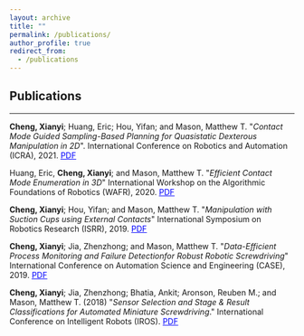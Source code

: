 ```yaml
---
layout: archive
title: ""
permalink: /publications/
author_profile: true
redirect_from:
  - /publications
---
```


## Publications
-----
**Cheng, Xianyi**; Huang, Eric; Hou, Yifan; and Mason, Matthew T. "*Contact Mode Guided Sampling-Based Planning for Quasistatic Dexterous Manipulation in 2D*". International Conference on Robotics and Automation (ICRA), 2021.  [<span style="color:blue; text-decoration:underline">PDF</span>](https://arxiv.org/abs/2011.01454)


Huang, Eric, **Cheng, Xianyi**; and Mason, Matthew T. "*Efficient Contact Mode Enumeration in 3D*" International Workshop on the Algorithmic Foundations of Robotics (WAFR), 2020.  [<span style="color:blue; text-decoration:underline">PDF</span>](http://robotics.cs.rutgers.edu/wafr2020/wp-content/uploads/sites/7/2020/05/WAFR_2020_FV_73.pdf)

**Cheng, Xianyi**; Hou, Yifan; and Mason, Matthew T. "*Manipulation with Suction Cups using External
Contacts*" International Symposium on Robotics Research (ISRR), 2019.  [<span style="color:blue; text-decoration:underline">PDF</span>](https://xianyicheng.github.io/files/cheng_isrr19.pdf)

**Cheng, Xianyi**; Jia, Zhenzhong; and Mason, Matthew T. "*Data-Efficient  Process  Monitoring  and  Failure  Detectionfor  Robust  Robotic  Screwdriving*" International Conference on Automation Science and Engineering (CASE), 2019. [<span style="color:blue; text-decoration:underline">PDF</span>](https://xianyicheng.github.io/files/cheng_case19.pdf)

**Cheng, Xianyi**; Jia, Zhenzhong; Bhatia, Ankit; Aronson, Reuben M.; and Mason, Matthew T. (2018) "*Sensor Selection and Stage & Result Classifications for Automated Miniature Screwdriving*." International Conference on Intelligent Robots (IROS). [<span style="color:blue; text-decoration:underline">PDF</span>](https://xianyicheng.github.io/files/cheng_iros18.pdf)
